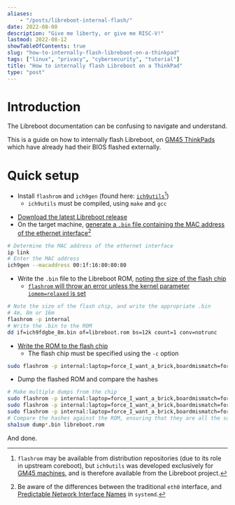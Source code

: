 ```yaml
---
aliases:
    - "/posts/libreboot-internal-flash/"
date: 2022-08-08
description: "Give me liberty, or give me RISC-V!"
lastmod: 2022-08-12
showTableOfContents: true
slug: "how-to-internally-flash-libreboot-on-a-thinkpad"
tags: ["linux", "privacy", "cybersecurity", "tutorial"]
title: "How to internally flash Libreboot on a ThinkPad"
type: "post"
---
```


# Introduction

The Libreboot documentation can be confusing to navigate and understand.

This is a guide on how to internally flash Libreboot, on [GM45 ThinkPads](https://libreboot.org/docs/hardware/#laptops-intel-x86) which have already had their BIOS flashed externally.

# Quick setup

- Install `flashrom` and `ich9gen` (found here: [`ich9utils`](https://notabug.org/libreboot/ich9utils)[^ich9])
    - `ich9utils` must be compiled, using `make` and `gcc`

[^ich9]: `flashrom` may be available from distribution repositories (due to its role in upstream coreboot), but `ich9utils` was developed exclusively for [GM45 machines](https://libreboot.org/docs/install/#howto-readwriteerase-the-boot-flash-please-check-list-of-exceptions-below-before-you-attempt-this), and is therefore available from the Libreboot project.

- [Download the latest Libreboot release](https://libreboot.org/download.html#https)
- On the target machine, [generate a `.bin` file containing the MAC address of the ethernet interface](https://libreboot.org/docs/install/ich9utils.html#ich9gen)[^eth]

[^eth]: Be aware of the differences between the traditional `eth0` interface, and [Predictable Network Interface Names](https://www.freedesktop.org/wiki/Software/systemd/PredictableNetworkInterfaceNames/) in `systemd`.

```sh
# Determine the MAC address of the ethernet interface
ip link
# Enter the MAC address
ich9gen --macaddress 00:1f:16:80:80:80
```

- Write the `.bin` file to the Libreboot ROM, [noting the size of the flash chip](https://libreboot.org/docs/install/#flash-chip-size)
    - [`flashrom` will throw an error unless the kernel parameter `iomem=relaxed` is set](https://www.flashrom.org/FAQ#What_can_I_do_about_/dev/mem_errors?)

```sh
# Note the size of the flash chip, and write the appropriate .bin
# 4m, 8m or 16m
flashrom -p internal
# Write the .bin to the ROM
dd if=ich9fdgbe_8m.bin of=libreboot.rom bs=12k count=1 conv=notrunc
```

- [Write the ROM to the flash chip](https://libreboot.org/docs/install/#howto-readwriteerase-the-boot-flash-please-check-list-of-exceptions-below-before-you-attempt-this)
    - The flash chip must be specified using the `-c` option

```sh
sudo flashrom -p internal:laptop=force_I_want_a_brick,boardmismatch=force -w libreboot.rom
```

- Dump the flashed ROM and compare the hashes

```sh
# Make multiple dumps from the chip
sudo flashrom -p internal:laptop=force_I_want_a_brick,boardmismatch=force -r dump1.bin
sudo flashrom -p internal:laptop=force_I_want_a_brick,boardmismatch=force -r dump2.bin
sudo flashrom -p internal:laptop=force_I_want_a_brick,boardmismatch=force -r dump3.bin
# Compare the hashes against the ROM, ensuring that they are all the same
sha1sum dump*.bin libreboot.rom
```

And done.
